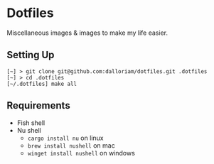 # Dotfiles
Miscellaneous images &amp; images to make my life easier.

## Setting Up
```shell
[~] > git clone git@github.com:dalloriam/dotfiles.git .dotfiles
[~] > cd .dotfiles
[~/.dotfiles] make all
```

## Requirements
* Fish shell
* Nu shell
    * `cargo install nu` on linux
    * `brew install nushell` on mac
    * `winget install nushell` on windows
